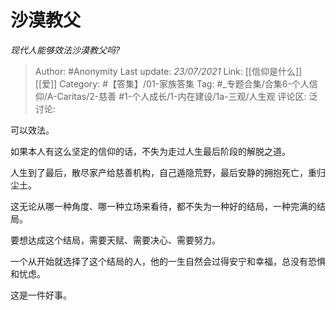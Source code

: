 # 沙漠教父
*现代人能够效法沙漠教父吗?*

> Author: #Anonymity
> Last update: *23/07/2021*
> Link: [[信仰是什么]] [[爱]]
> Category: #【答集】/01-家族答集
> Tag: #_专题合集/合集6-个人信仰/A-Caritas/2-慈善 #1-个人成长/1-内在建设/1a-三观/人生观 
> 评论区:
> 泛讨论:

可以效法。

如果本人有这么坚定的信仰的话，不失为走过人生最后阶段的解脱之道。

人生到了最后，散尽家产给慈善机构，自己遁隐荒野，最后安静的拥抱死亡，重归尘土。

这无论从哪一种角度、哪一种立场来看待，都不失为一种好的结局，一种完满的结局。

要想达成这个结局，需要天赋、需要决心、需要努力。

一个从开始就选择了这个结局的人，他的一生自然会过得安宁和幸福，总没有恐惧和忧虑。

这是一件好事。
